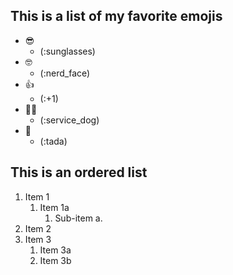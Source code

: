 ## This is a list of my favorite emojis
* 😎 
  * (:sunglasses)
* 🤓 
  *  (:nerd_face)
* 👍 
  * (:+1)
* 🐕‍🦺 
  * (:service_dog)
* 🎉 
  * (:tada)

## This is an ordered list
1. Item 1
   1. Item 1a 
      1. Sub-item a.
3. Item 2
4. Item 3
   1. Item 3a
   2. Item 3b
